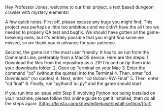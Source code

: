 Hey Professor Jones, welcome to our final project, a text based dungeon crawler with mystery elements!

A few quick notes:
  First off, please excuse any bugs you might find. This project was perhaps a little too ambitious and we didn't have the all time 
  we needed to properly QA test and bugfix. We should have gotten all the game-breaking ones, but it's entriely possible that you might find
  some we missed, so we thank you in advance for your patience. 

  Second, the game isn't the most user friendly. It has to be run from the Command Line, preferably from a MacOS device. Here are the steps:
    1. Download the files from the repository as a .ZIP file and unzip them into your downloads folder. 
    2. Open up Terminal on your Mac
    3. Enter the command "cd" (without the quotes) into the Terminal
    4. Then, enter "cd Downloads" (no quotes)
    4. Next, enter "cd Guliani-RW-Final" 
    5. Then, enter "cd final"
    6. Finally, run "python3 tui.py" and the game should start

  If you run into an issue with Step 6 involving Python not being installed on your machine,
  please follow this online guide to get it installed, then do all the steps again: [https://kinsta.com/knowledgebase/install-python/](url)

  
